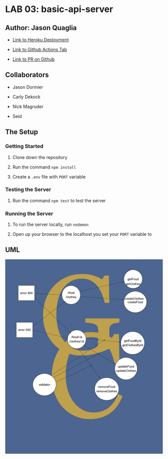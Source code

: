 # LAB 03: basic-api-server

## Author: Jason Quaglia

- [Link to Heroku Deployment](https://basic-api-server-jquaglia.herokuapp.com/)

- [Link to Github Actions Tab](https://github.com/jquaglia/basic-api-server/actions)

- [Link to PR on Github](https://github.com/jquaglia/basic-api-server/pull/1)

## Collaborators

- Jason Dormier

- Carly Dekock

- Nick Magruder

- Seid

## The Setup

### Getting Started

1. Clone down the repository

1. Run the command `npm install`

1. Create a `.env` file with `PORT` variable

### Testing the Server

1. Run the command `npm test` to test the server

### Running the Server

1. To run the server locally, run `nodemon`

1. Open up your browser to the localhost you set your `PORT` variable to

## UML

![UML Diagram](./assets/UML.png)
